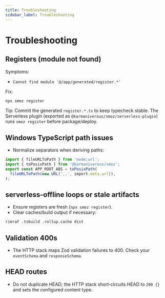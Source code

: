 ```yaml
---
title: Troubleshooting
sidebar_label: Troubleshooting
---
```


# Troubleshooting

## Registers (module not found)

Symptoms:

- `Cannot find module '@/app/generated/register.*'`

Fix:

```bash
npx smoz register
```

Tip: Commit the generated `register.*.ts` to keep typecheck stable. The
Serverless plugin (exported as `@karmaniverous/smoz/serverless-plugin`) runs
`smoz register` before package/deploy.

## Windows TypeScript path issues

- Normalize separators when deriving paths:

```ts
import { fileURLToPath } from 'node:url';
import { toPosixPath } from '@karmaniverous/smoz';
export const APP_ROOT_ABS = toPosixPath(
  fileURLToPath(new URL('..', import.meta.url)),
);
```

## serverless‑offline loops or stale artifacts

- Ensure registers are fresh (`npx smoz register`).
- Clear caches/build output if necessary:

```bash
rimraf .tsbuild .rollup.cache dist
```

## Validation 400s

- The HTTP stack maps Zod validation failures to 400. Check your
  `eventSchema` and `responseSchema`.

## HEAD routes

- Do not duplicate HEAD; the HTTP stack short‑circuits HEAD to `200 {}` and
  sets the configured content type.
